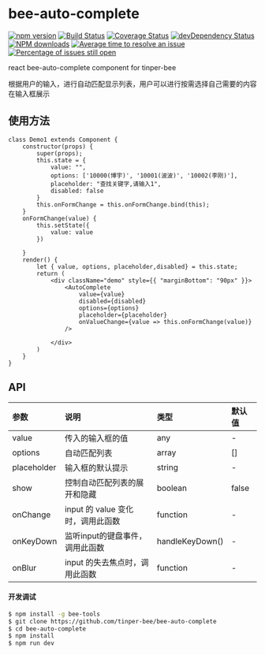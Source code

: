 # bee-auto-complete

[![npm version](https://img.shields.io/npm/v/bee-auto-complete.svg)](https://www.npmjs.com/package/bee-auto-complete)
[![Build Status](https://img.shields.io/travis/tinper-bee/bee-auto-complete/master.svg)](https://travis-ci.org/tinper-bee/bee-auto-complete)
[![Coverage Status](https://coveralls.io/repos/github/tinper-bee/bee-auto-complete/badge.svg?branch=master)](https://coveralls.io/github/tinper-bee/bee-auto-complete?branch=master)
[![devDependency Status](https://img.shields.io/david/dev/tinper-bee/bee-auto-complete.svg)](https://david-dm.org/tinper-bee/bee-auto-complete#info=devDependencies)
[![NPM downloads](http://img.shields.io/npm/dm/bee-auto-complete.svg?style=flat)](https://npmjs.org/package/bee-auto-complete)
[![Average time to resolve an issue](http://isitmaintained.com/badge/resolution/tinper-bee/bee-auto-complete.svg)](http://isitmaintained.com/project/tinper-bee/bee-auto-complete "Average time to resolve an issue")
[![Percentage of issues still open](http://isitmaintained.com/badge/open/tinper-bee/bee-auto-complete.svg)](http://isitmaintained.com/project/tinper-bee/bee-auto-complete "Percentage of issues still open")


react bee-auto-complete component for tinper-bee

根据用户的输入，进行自动匹配显示列表，用户可以进行按需选择自己需要的内容在输入框展示

## 使用方法

```
class Demo1 extends Component {
    constructor(props) {
        super(props);
        this.state = {
            value: "",
            options: ['10000(博宇)', '10001(波波)', '10002(李刚)'],
            placeholder: "查找关键字,请输入1",
            disabled: false
        }
        this.onFormChange = this.onFormChange.bind(this);
    }
    onFormChange(value) {
        this.setState({
            value: value
        })

    }
    render() {
        let { value, options, placeholder,disabled} = this.state;
        return (
            <div className="demo" style={{ "marginBottom": "90px" }}>
                <AutoComplete
                    value={value}
                    disabled={disabled}
                    options={options}
                    placeholder={placeholder}
                    onValueChange={value => this.onFormChange(value)}
                />

            </div>
        )
    }
}

```



## API
|参数|说明|类型|默认值|
|:---|:-----|:----|:------|
|value|传入的输入框的值|any|-|
|options|自动匹配列表|array|[]|
|placeholder|输入框的默认提示|string|-|
|show|控制自动匹配列表的展开和隐藏|boolean|false|
|onChange| input 的 value 变化时，调用此函数|function|-|
|onKeyDown| 监听input的键盘事件，调用此函数|handleKeyDown()|-|
|onBlur| input 的失去焦点时，调用此函数|function|-|


#### 开发调试

```sh
$ npm install -g bee-tools
$ git clone https://github.com/tinper-bee/bee-auto-complete
$ cd bee-auto-complete
$ npm install
$ npm run dev
```
